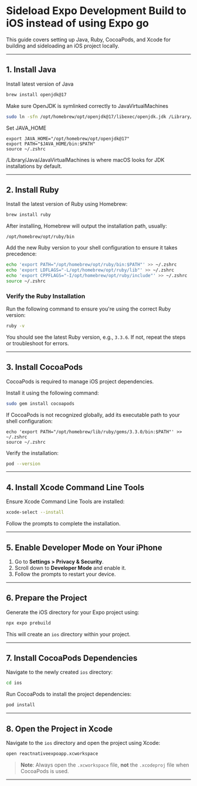# Sideload Expo Development Build to iOS instead of using Expo go

This guide covers setting up Java, Ruby, CocoaPods, and Xcode for building and sideloading an iOS project locally.

---

## 1. Install Java

Install latest version of Java

```bash
brew install openjdk@17
```

Make sure OpenJDK is symlinked correctly to JavaVirtualMachines

```bash
sudo ln -sfn /opt/homebrew/opt/openjdk@17/libexec/openjdk.jdk /Library/Java/JavaVirtualMachines/openjdk-17.jdk
```

Set JAVA_HOME

```aiignore
export JAVA_HOME="/opt/homebrew/opt/openjdk@17"
export PATH="$JAVA_HOME/bin:$PATH"
source ~/.zshrc
```

/Library/Java/JavaVirtualMachines is where macOS looks for JDK installations by default.

---

## 2. Install Ruby

Install the latest version of Ruby using Homebrew:

```bash
brew install ruby
```

After installing, Homebrew will output the installation path, usually:

```
/opt/homebrew/opt/ruby/bin
```

Add the new Ruby version to your shell configuration to ensure it takes precedence:

```bash
echo 'export PATH="/opt/homebrew/opt/ruby/bin:$PATH"' >> ~/.zshrc
echo 'export LDFLAGS="-L/opt/homebrew/opt/ruby/lib"' >> ~/.zshrc
echo 'export CPPFLAGS="-I/opt/homebrew/opt/ruby/include"' >> ~/.zshrc
source ~/.zshrc
```

### Verify the Ruby Installation

Run the following command to ensure you're using the correct Ruby version:

```bash
ruby -v
```

You should see the latest Ruby version, e.g., `3.3.6`. If not, repeat the steps or troubleshoot for errors.

---

## 3. Install CocoaPods

CocoaPods is required to manage iOS project dependencies.

Install it using the following command:

```bash
sudo gem install cocoapods
```

If CocoaPods is not recognized globally, add its executable path to your shell configuration:

```aiignore
echo 'export PATH="/opt/homebrew/lib/ruby/gems/3.3.0/bin:$PATH"' >> ~/.zshrc
source ~/.zshrc
```

Verify the installation:

```bash
pod --version
```

---

## 4. Install Xcode Command Line Tools

Ensure Xcode Command Line Tools are installed:

```bash
xcode-select --install
```

Follow the prompts to complete the installation.

---

## 5. Enable Developer Mode on Your iPhone

1. Go to **Settings > Privacy & Security**.
2. Scroll down to **Developer Mode** and enable it.
3. Follow the prompts to restart your device.

---

## 6. Prepare the Project

Generate the iOS directory for your Expo project using:

```bash
npx expo prebuild
```

This will create an `ios` directory within your project.

---

## 7. Install CocoaPods Dependencies

Navigate to the newly created `ios` directory:

```bash
cd ios
```

Run CocoaPods to install the project dependencies:

```bash
pod install
```

---

## 8. Open the Project in Xcode

Navigate to the `ios` directory and open the project using Xcode:

```bash
open reactnativeexpoapp.xcworkspace
```

> **Note**: Always open the `.xcworkspace` file, **not** the `.xcodeproj` file when CocoaPods is used.

---
